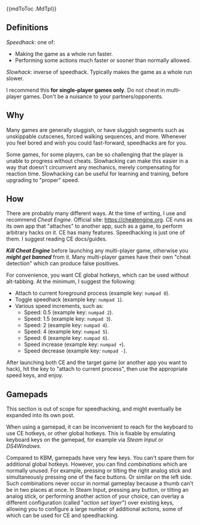 {{mdToToc .MdTpl}}

## Definitions

_Speedhack_: one of:

* Making the game as a whole run faster.
* Performing some actions much faster or sooner than normally allowed.

_Slowhack_: inverse of speedhack. Typically makes the game as a whole run slower.

I recommend this **for single-player games only**. Do not cheat in multi-player games. Don't be a nuisance to your partners/opponents.

## Why

Many games are generally sluggish, or have sluggish segments such as unskippable cutscenes, forced walking sequences, and more. Whenever you feel bored and wish you could fast-forward, speedhacks are for you.

Some games, for some players, can be so challenging that the player is unable to progress without cheats. Slowhacking can make this easier in a way that doesn't circumvent any mechanics, merely compensating for reaction time. Slowhacking can be useful for learning and training, before upgrading to "proper" speed.

## How

There are probably many different ways. At the time of writing, I use and recommend _Cheat Engine_. Official site: https://cheatengine.org. CE runs as its own app that "attaches" to another app, such as a game, to perform arbitrary hacks on it. CE has many features. Speedhacking is just one of them. I suggest reading CE docs/guides.

_**Kill Cheat Engine**_ before launching any multi-player game, otherwise you _**might get banned**_ from it. Many multi-player games have their own "cheat detection" which can produce false positives.

For convenience, you want CE global hotkeys, which can be used without alt-tabbing. At the minimum, I suggest the following:

* Attach to current foreground process (example key: `numpad 0`).
* Toggle speedhack (example key: `numpad 1`).
* Various speed increments, such as:
  * Speed: 0.5 (example key: `numpad 2`).
  * Speed: 1.5 (example key: `numpad 3`).
  * Speed: 2 (example key: `numpad 4`).
  * Speed: 4 (example key: `numpad 5`).
  * Speed: 6 (example key: `numpad 6`).
  * Speed increase (example key: `numpad +`).
  * Speed decrease (example key: `numpad -`).

After launching both CE and the target game (or another app you want to hack), hit the key to "attach to current process", then use the appropriate speed keys, and enjoy.

## Gamepads

This section is out of scope for speedhacking, and might eventually be expanded into its own post.

When using a gamepad, it can be inconvenient to reach for the keyboard to use CE hotkeys, or other global hotkeys. This is fixable by emulating keyboard keys on the gamepad, for example via _Steam Input_ or _DS4Windows_.

Compared to KBM, gamepads have very few keys. You can't spare them for additional global hotkeys. However, you can find _combinations_ which are normally unused. For example, pressing or tilting the right analog stick and simultaneously pressing one of the face buttons. Or similar on the left side. Such combinations never occur in normal gameplay because a thumb can't be in two places at once. In Steam Input, pressing any button, or tilting an analog stick, or performing another action of your choice, can overlay a different configuration (called "_action set layer_") over existing keys, allowing you to configure a large number of additional actions, some of which can be used for CE and speedhacking.
